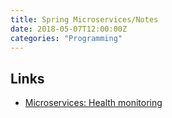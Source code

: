 ```yaml
---
title: Spring Microservices/Notes
date: 2018-05-07T12:00:00Z
categories: "Programming"
---
```

## Links
* [Microservices: Health monitoring](https://vaadin.com/blog/microservices-health-monitoring)  

